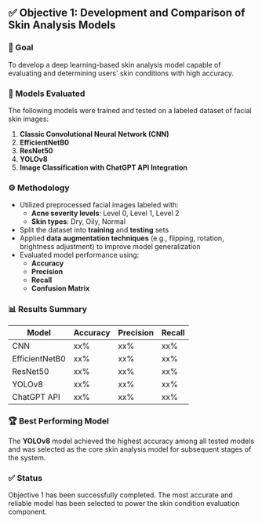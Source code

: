 ## ✅ Objective 1: Development and Comparison of Skin Analysis Models

### 🎯 Goal
To develop a deep learning-based skin analysis model capable of evaluating and determining users' skin conditions with high accuracy.

### 🧠 Models Evaluated
The following models were trained and tested on a labeled dataset of facial skin images:

1. **Classic Convolutional Neural Network (CNN)**
2. **EfficientNetB0**
3. **ResNet50**
4. **YOLOv8**
5. **Image Classification with ChatGPT API Integration**

### ⚙️ Methodology

- Utilized preprocessed facial images labeled with:
  - **Acne severity levels**: Level 0, Level 1, Level 2  
  - **Skin types**: Dry, Oily, Normal  
- Split the dataset into **training** and **testing** sets  
- Applied **data augmentation techniques** (e.g., flipping, rotation, brightness adjustment) to improve model generalization  
- Evaluated model performance using:
  - **Accuracy**
  - **Precision**
  - **Recall**
  - **Confusion Matrix**

### 📊 Results Summary

| Model               | Accuracy | Precision | Recall |
|--------------------|----------|-----------|--------|
| CNN                | xx%      | xx%       | xx%    |
| EfficientNetB0     | xx%      | xx%       | xx%    |
| ResNet50           | xx%      | xx%       | xx%    |
| YOLOv8             | xx%      | xx%       | xx%    |
| ChatGPT API        | xx%      | xx%       | xx%    |

### 🏆 Best Performing Model
The **YOLOv8** model achieved the highest accuracy among all tested models and was selected as the core skin analysis model for subsequent stages of the system.

### ✅ Status
Objective 1 has been successfully completed. The most accurate and reliable model has been selected to power the skin condition evaluation component.
